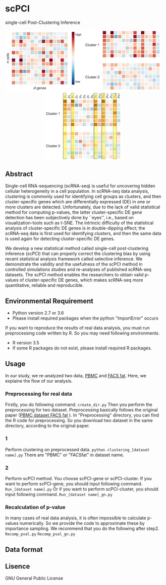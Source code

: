 # scPCI
single-cell Post-Clustering Inference
<div align="center">
<img src="Figs/fig1a.jpg" width="250px">
<img src="Figs/fig1b.jpg" width="250px">
<img src="Figs/fig1c.jpg" width="250px">
</div>

## Abstract
Single-cell RNA-sequencing (scRNA-seq) is useful for uncovering hidden cellular heterogeneity in a cell population. 
In scRNA-seq data analysis, clustering is commonly used for identifying cell groups as clusters, and then cluster-specific genes which are differentially expressed (DE) in one or more clusters are detected. 
Unfortunately, due to the lack of valid statistical method for computing p-values, the latter cluster-specific DE gene detection has been subjectively done by ``eyes'', i.e., based on visualization-tools such as t-SNE.
The intrincic difficulty of the statistical analysis of cluster-specific DE genes is in double-dipping effect; the scRNA-seq data is first used for identifying clusters, and then the same data is used again for detecting cluster-specific DE genes.

We develop a new statistical method called single-cell post-clustering inference (scPCI) that can properly correct the clustering bias by using recent statistical analysis framework called selective inference.
We demonstrate the validity and the usefulness of the scPCI method in controlled simulations studies and re-analyses of published scRNA-seq datasets.
The scPCI method enables the researchers to obtain valid p-values of cluster-specific DE genes, which makes scRNA-seq more quantitative, reliable and reproducible. 

## Environmental Requirement
- Python version 2.7 or 3.6
- Please install required packages when the python "ImportError" occurs

If you want to reproduce the results of real data analysis, you must run preprocessing code written by R.
So you may need following environments.
- R version 3.5
- If some R packages do not exist, please install required R packages.

## Usage
In our study, we re-analyzed two data, [PBMC](https://github.com/10XGenomics/single-cell-3prime-paper)
and [FACS fat](https://github.com/czbiohub/tabula-muris).
Here, we explaine the flow of our analysis.

### Preprocessing for real data
Firstly, you do following command.
`create_dir.py`
Then you perform the preprocessing for two dataset.
Preprocessing basically follows the original paper ([PBMC dataset](https://github.com/10XGenomics/single-cell-3prime-paper),[FACS fat](https://github.com/czbiohub/tabula-muris) 
).
In "Preprocessing" directory, you can find the R code for preprocessing.
So you download two dataset in the same directory, according to the original paper.

### 1
Perform clustering on preprocessed data.
`python clustering_[dataset name].py`
There are "PBMC" or "FACSfat" in dataset name.

### 2
Perform scPCI method. 
You choose scPCI-gene or scPCI-cluster.
If you want to perform scPCI-gene, you should input following command.
`Run_[dataset name].py`
Or if you want to perform scPCI-cluster, you should input following command.
`Run_[dataset name]_gn.py`

### Recalculation of p-value 
In many cases of real data analysis, it is often impossible to calculate p-values numerically.
So we provide the code to approximate these by importance sampling.
We recommend that you do the following after step2.
`Recomp_pval.py` 
`Recomp_pval_gn.py`

## Data format

## Lisence
GNU General Public License
